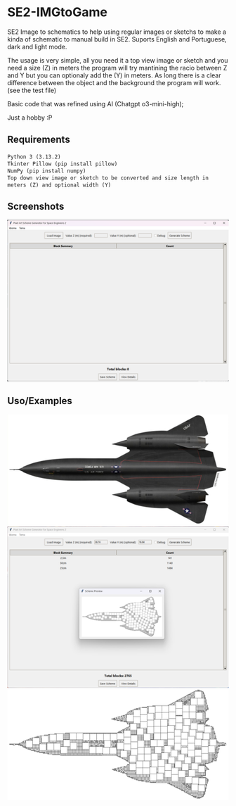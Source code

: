 # SE2-IMGtoGame

SE2 Image to schematics to help using regular images or sketchs to make a kinda of schematic to manual build in SE2.
Suports English and Portuguese, dark and light mode.

The usage is very simple, all you need it a top view image or sketch and you need a size (Z) in meters the program will try mantining the racio between Z and Y but you can optionaly add the (Y) in meters.
As long there is a clear difference between the object and the background the program will work. (see the test file)

Basic code that was refined using AI (Chatgpt o3-mini-high); 

Just a hobby :P


## Requirements

    Python 3 (3.13.2) 
    Tkinter Pillow (pip install pillow) 
    NumPy (pip install numpy)
    Top down view image or sketch to be converted and size length in meters (Z) and optional width (Y)   
## Screenshots

![App Screenshot](https://github.com/lds1998/SE2--Hobby/blob/main/Screenshots/Main.png?raw=true)


## Uso/Examples

![Input](https://github.com/lds1998/SE2--Hobby/blob/main/Screenshots/test.jpg?raw=true)
![Image to schematic convertion](https://github.com/lds1998/SE2--Hobby/blob/main/Screenshots/Example01.png?raw=true)
![Output](https://github.com/lds1998/SE2--Hobby/blob/main/Screenshots/Output.png?raw=true)
